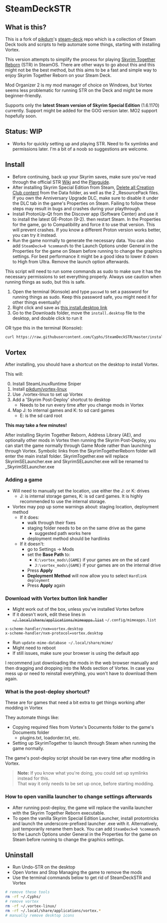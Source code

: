 # SteamDeckSTR

## What is this?

This is a fork of [pikdum](https://github.com/pikdum)'s [steam-deck](https://github.com/pikdum/steam-deck) repo which is a collection of Steam Deck tools and scripts to help automate some things, starting with installing Vortex.

This version attempts to simplify the process for playing [Skyrim Together Reborn](https://www.nexusmods.com/skyrimspecialedition/mods/69993) (STR) in SteamOS. There are other ways to go about this and this might not be the best method, but this aims to be a fast and simple way to enjoy Skyrim Together Reborn on your Steam Deck.

Mod Organizer 2 is my mod manager of choice on Windows, but Vortex seems less problematic for running STR on the Deck and might be more beginner-friendly.

Supports only the **latest Steam version of Skyrim Special Edition** (1.6.1170) currently. Support might be added for the GOG version later. MO2 support hopefully soon.

## Status: WIP
* Works for quickly setting up and playing STR. Need to fix symlinks and permissions later. I'm a bit of a noob so suggestions are welcome.

## Install

* Before continuing, back up your Skyrim saves, make sure you've read through the official STR [Wiki](https://wiki.tiltedphoques.com/tilted-online/general-information/faq) and the [Playguide](https://wiki.tiltedphoques.com/tilted-online/general-information/playguide).
* After installing Skyrim Special Edition from Steam, [Delete all Creation Club content](https://wiki.tiltedphoques.com/tilted-online/guides/troubleshooting/disabling-the-anniversary-editions-creation-club-content) from the Data folder, as well as the 2 _ResourcePack files. If you own the Anniversary Upgrade DLC, make sure to disable it under the DLC tab in the game's Properties on Steam. Failing to follow these steps may result in bugs and crashes during your playthrough.
* Install ProtonUp-Qt from the Discover app (Software Center) and use it to install the latest GE-Proton (9-2). then restart Steam. In the Properties for the game, go to Compatibility and force it to use that version. This will prevent crashes. If you know a different Proton version works better, you can try it instead.
* Run the game normally to generate the necessary data. You can also add `SteamDeck=0 %command%` to the Launch Options under General in the Properties for the game on Steam before running to change the graphics settings. For best performance it might be a good idea to lower it down to High from Ultra. Remove the launch option afterwards.

This script will need to run some commands as sudo to make sure it has the necessary permissions to set everything properly. Always use caution when running things as sudo, but this is safe. 
1. Open the terminal (Konsole) and type `passwd` to set a password for running things as sudo. Keep this password safe, you might need it for other things eventually!
2. Right click and save as [this install.desktop link](https://raw.githubusercontent.com/Cyphs/SteamDeckSTR/master/install.desktop)
3. Go to the Downloads folder, move the `install.desktop` file to the desktop, and double click to run it

OR type this in the terminal (Konsole):

``` bash
curl https://raw.githubusercontent.com/Cyphs/SteamDeckSTR/master/install.sh | bash -s --
```

## Vortex

After installing, you should have a shortcut on the desktop to install Vortex.

This will:

0. Install SteamLinuxRuntime Sniper
1. Install [pikdum/vortex-linux](https://github.com/pikdum/vortex-linux)
2. Use ./vortex-linux to set up Vortex
3. Add a 'Skyrim Post-Deploy' shortcut to desktop
   * Needs to be run every time after you change mods in Vortex
4. Map J: to internal games and K: to sd card games
   * E: is the sd card root

**This may take a few minutes!**

After installing Skyrim Together Reborn, Address Library (AE), and optionally other mods in Vortex then running the Skyrim Post-Deploy, you can start the game normally through Game Mode rather than launching through Vortex. Symbolic links from the SkyrimTogetherReborn folder will enter the main install folder. SkyrimTogether.exe will replace SkyrimSELauncher.exe and SkyrimSELauncher.exe will be renamed to _SkyrimSELauncher.exe

### Adding a game

* Will need to manually set the location, use either the J: or K: drives
  * J: is internal storage games, K: is sd card games. It is highly recommended to use the internal storage.
* Vortex may pop up some warnings about: staging location, deployment method
   * If it does:
      * walk through their fixes
      * staging folder needs to be on the same drive as the game
        * suggested path works here
      * deployment method should be hardlinks
   * If it doesn't:
      * go to Settings -> Mods
      * set the **Base Path** to:
        * `K:\vortex_mods\{GAME}` if your games are on the sd card
        * `J:\vortex_mods\{GAME}` if your games are on the internal drive
      * Press **Apply**
      * **Deployment Method** will now allow you to select `Hardlink deployment`
      * Press **Apply** again

### Download with Vortex button link handler

* Might work out of the box, unless you've installed Vortex before
* If it doesn't work, edit these lines in ~~`~/.local/share/applications/mimeapps.list`~~ `~/.config/mimeapps.list`
```
x-scheme-handler/nxm=vortex.desktop
x-scheme-handler/nxm-protocol=vortex.desktop
```
* Run `update-mime-database ~/.local/share/mime/`
* Might need to reboot
* If still issues, make sure your browser is using the default app

I recommend just downloading the mods in the web browser manually and then dragging and dropping into the Mods section of Vortex. In case you mess up or need to reinstall everything, you won't have to download them again.
### What is the post-deploy shortcut?

These are for games that need a bit extra to get things working after modding in Vortex

They automate things like:

* Copying required files from Vortex's Documents folder to the game's Documents folder
  * plugins.txt, loadorder.txt, etc.
* Setting up SkyrimTogether to launch through Steam when running the game normally.

The game's post-deploy script should be ran every time after modding in Vortex.

> **Note:** If you know what you're doing, you could set up symlinks instead for this.  
> That way it only needs to be set up once, before starting modding.  

### How to open vanilla launcher to change settings afterwards

* After running post-deploy, the game will replace the vanilla launcher with the Skyrim Together Reborn executable.
* To open the vanilla Skyrim Special Edition Launcher, install protontricks and launch the underscore-prefixed launcher .exe with it. Alternatively, just temporarily rename them back. You can add `SteamDeck=0 %command%` to the Launch Options under General in the Properties for the game on Steam before running to change the graphics settings.

## Uninstall

* Run Undo-STR on the desktop
* Open Vortex and Stop Managing the game to remove the mods
* Use the terminal commands below to get rid of SteamDeckSTR and Vortex

```bash
# remove these tools
rm -rf ~/.Cyphs/
# remove vortex
rm -rf ~/.vortex-linux/
rm -rf ~/.local/share/applications/vortex.*
# manually remove desktop icons
```
